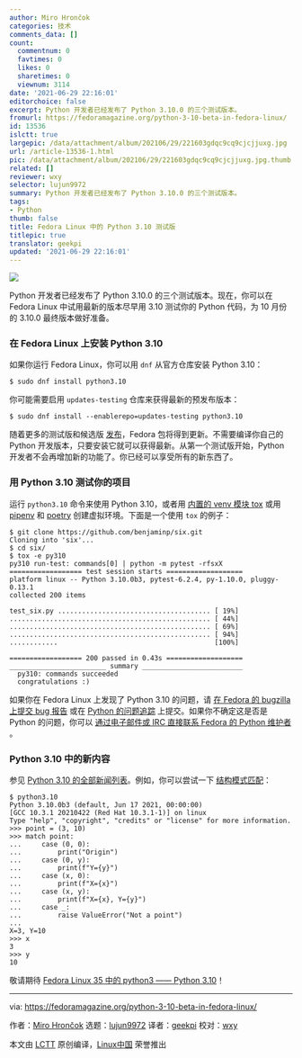 ```yaml
---
author: Miro Hrončok
categories: 技术
comments_data: []
count:
  commentnum: 0
  favtimes: 0
  likes: 0
  sharetimes: 0
  viewnum: 3114
date: '2021-06-29 22:16:01'
editorchoice: false
excerpt: Python 开发者已经发布了 Python 3.10.0 的三个测试版本。
fromurl: https://fedoramagazine.org/python-3-10-beta-in-fedora-linux/
id: 13536
islctt: true
largepic: /data/attachment/album/202106/29/221603gdqc9cq9cjcjjuxg.jpg
url: /article-13536-1.html
pic: /data/attachment/album/202106/29/221603gdqc9cq9cjcjjuxg.jpg.thumb.jpg
related: []
reviewer: wxy
selector: lujun9972
summary: Python 开发者已经发布了 Python 3.10.0 的三个测试版本。
tags:
- Python
thumb: false
title: Fedora Linux 中的 Python 3.10 测试版
titlepic: true
translator: geekpi
updated: '2021-06-29 22:16:01'
---
```


![](/data/attachment/album/202106/29/221603gdqc9cq9cjcjjuxg.jpg)


Python 开发者已经发布了 Python 3.10.0 的三个测试版本。现在，你可以在 Fedora Linux 中试用最新的版本尽早用 3.10 测试你的 Python 代码，为 10 月份的 3.10.0 最终版本做好准备。


### 在 Fedora Linux 上安装 Python 3.10


如果你运行 Fedora Linux，你可以用 `dnf` 从官方仓库安装 Python 3.10：



```
$ sudo dnf install python3.10

```

你可能需要启用 `updates-testing` 仓库来获得最新的预发布版本：



```
$ sudo dnf install --enablerepo=updates-testing python3.10

```

随着更多的测试版和候选版 [发布](https://www.python.org/dev/peps/pep-0619/)，Fedora 包将得到更新。不需要编译你自己的 Python 开发版本，只要安装它就可以获得最新。从第一个测试版开始，Python 开发者不会再增加新的功能了。你已经可以享受所有的新东西了。


### 用 Python 3.10 测试你的项目


运行 `python3.10` 命令来使用 Python 3.10，或者用 [内置的 venv 模块 tox](https://developer.fedoraproject.org/tech/languages/python/multiple-pythons.html) 或用 [pipenv](https://fedoramagazine.org/install-pipenv-fedora/) 和 [poetry](https://python-poetry.org/) 创建虚拟环境。下面是一个使用 `tox` 的例子：



```
$ git clone https://github.com/benjaminp/six.git
Cloning into 'six'...
$ cd six/
$ tox -e py310
py310 run-test: commands[0] | python -m pytest -rfsxX
================== test session starts ===================
platform linux -- Python 3.10.0b3, pytest-6.2.4, py-1.10.0, pluggy-0.13.1
collected 200 items

test_six.py ...................................... [ 19%]
.................................................. [ 44%]
.................................................. [ 69%]
.................................................. [ 94%]
............                                       [100%]

================== 200 passed in 0.43s ===================
________________________ summary _________________________
  py310: commands succeeded
  congratulations :)

```

如果你在 Fedora Linux 上发现了 Python 3.10 的问题，请 [在 Fedora 的 bugzilla 上提交 bug 报告](https://bugzilla.redhat.com/buglist.cgi?component=python3.10&product=Fedora) 或在 [Python 的问题追踪](https://bugs.python.org/) 上提交。如果你不确定这是否是 Python 的问题，你可以 [通过电子邮件或 IRC 直接联系 Fedora 的 Python 维护者](https://fedoraproject.org/wiki/SIGs/Python#Communicate) 。


### Python 3.10 中的新内容


参见 [Python 3.10 的全部新闻列表](https://docs.python.org/3.10/whatsnew/3.10.html)。例如，你可以尝试一下 [结构模式匹配](https://www.python.org/dev/peps/pep-0634/)：



```
$ python3.10
Python 3.10.0b3 (default, Jun 17 2021, 00:00:00)
[GCC 10.3.1 20210422 (Red Hat 10.3.1-1)] on linux
Type "help", "copyright", "credits" or "license" for more information.
>>> point = (3, 10)
>>> match point:
...     case (0, 0):
...         print("Origin")
...     case (0, y):
...         print(f"Y={y}")
...     case (x, 0):
...         print(f"X={x}")
...     case (x, y):
...         print(f"X={x}, Y={y}")
...     case _:
...         raise ValueError("Not a point")
...
X=3, Y=10
>>> x
3
>>> y
10

```

敬请期待 [Fedora Linux 35 中的 python3 —— Python 3.10](https://fedoraproject.org/wiki/Changes/Python3.10)！




---


via: <https://fedoramagazine.org/python-3-10-beta-in-fedora-linux/>


作者：[Miro Hrončok](https://fedoramagazine.org/author/churchyard/) 选题：[lujun9972](https://github.com/lujun9972) 译者：[geekpi](https://github.com/geekpi) 校对：[wxy](https://github.com/wxy)


本文由 [LCTT](https://github.com/LCTT/TranslateProject) 原创编译，[Linux中国](https://linux.cn/) 荣誉推出